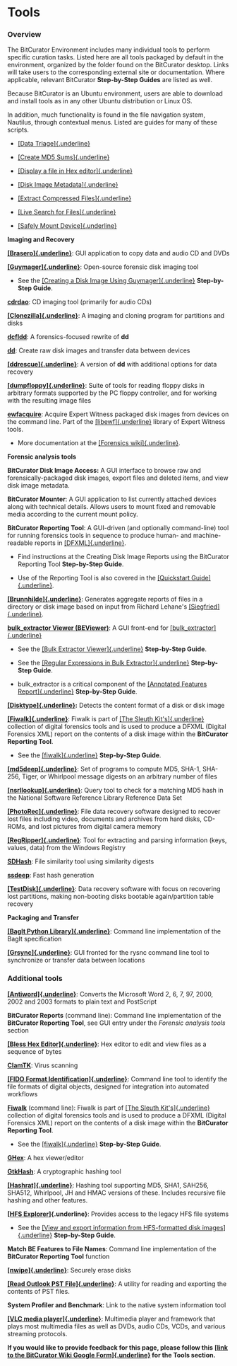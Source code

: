# **Tools**

### **Overview**

The BitCurator Environment includes many individual tools to perform
specific curation tasks. Listed here are all tools packaged by default
in the environment, organized by the folder found on the BitCurator
desktop. Links will take users to the corresponding external site or
documentation. Where applicable, relevant BitCurator **Step-by-Step
Guides** are listed as well.

Because BitCurator is an Ubuntu environment, users are able to download
and install tools as in any other Ubuntu distribution or Linux OS.

In addition, much functionality is found in the file navigation system,
Nautilus, through contextual menus. Listed are guides for many of these
scripts.

-   [[Data
    Triage]{.underline}](https://confluence.educopia.org/pages/viewpage.action?pageId=15630990&src=contextnavpagetreemode)

-   [[Create MD5
    Sums]{.underline}](https://confluence.educopia.org/pages/viewpage.action?pageId=15630994&src=contextnavpagetreemode)

-   [[Display a file in Hex
    editor]{.underline}](https://confluence.educopia.org/pages/viewpage.action?pageId=15630997&src=contextnavpagetreemode)

-   [[Disk Image
    Metadata]{.underline}](https://confluence.educopia.org/pages/viewpage.action?pageId=15631001&src=contextnavpagetreemode)

-   [[Extract Compressed
    Files]{.underline}](https://confluence.educopia.org/pages/viewpage.action?pageId=15631005&src=contextnavpagetreemode)

-   [[Live Search for
    Files]{.underline}](https://confluence.educopia.org/pages/viewpage.action?pageId=15631010&src=contextnavpagetreemode)

-   [[Safely Mount
    Device]{.underline}](https://confluence.educopia.org/display/BC/Safely+Mount+Devices)

**Imaging and Recovery**

[**[Brasero]{.underline}**](https://wiki.gnome.org/Apps/Brasero): GUI
application to copy data and audio CD and DVDs

[**[Guymager]{.underline}**](https://guymager.sourceforge.io/):
Open-source forensic disk imaging tool

-   See the [[Creating a Disk Image Using
    Guymager]{.underline}](https://confluence.educopia.org/display/BC/Creating+a+Disk+Image+Using+Guymager)
    **Step-by-Step Guide**.

[**cdrdao**](http://cdrdao.sourceforge.net/): CD imaging tool (primarily
for audio CDs)

[**[Clonezilla]{.underline}**](https://clonezilla.org/): A imaging and
cloning program for partitions and disks

[**dcfldd**](http://dcfldd.sourceforge.net/): A forensics-focused
rewrite of **dd**

[**dd**](https://www.gnu.org/software/coreutils/manual/html_node/dd-invocation.html):
Create raw disk images and transfer data between devices

[**[ddrescue]{.underline}**](https://www.gnu.org/software/ddrescue/): A
version of **dd** with additional options for data recovery

[**[dumpfloppy]{.underline}**](https://offog.org/code/dumpfloppy/):
Suite of tools for reading floppy disks in arbitrary formats supported
by the PC floppy controller, and for working with the resulting image
files

[**ewfacquire**](https://linux.die.net/man/1/ewfacquire): Acquire Expert
Witness packaged disk images from devices on the command line. Part of
the [[libewf]{.underline}](https://github.com/libyal/libewf) library of
Expert Witness tools.

-   More documentation at the [[Forensics
    wiki]{.underline}](https://forensicswiki.xyz/wiki/index.php?title=Libewf).

**Forensic analysis tools**

**BitCurator Disk Image Access:** A GUI interface to browse raw and
forensically-packaged disk images, export files and deleted items, and
view disk image metadata.

**BitCurator Mounter**: A GUI application to list currently attached
devices along with technical details. Allows users to mount fixed and
removable media according to the current mount policy.

**BitCurator Reporting Tool**: A GUI-driven (and optionally
command-line) tool for running forensics tools in sequence to produce
human- and machine-readable reports in
[[DFXML]{.underline}](https://www.github.com/simsong/dfxml).

-   Find instructions at the Creating Disk Image Reports using the
    BitCurator Reporting Tool **Step-by-Step Guide**.

-   Use of the Reporting Tool is also covered in the [[Quickstart
    Guide]{.underline}](https://github.com/BitCurator/bitcurator-distro/wiki/Releases#quickstart-guide).

[**[Brunnhilde]{.underline}**](https://github.com/tw4l/brunnhilde):
Generates aggregate reports of files in a directory or disk image based
on input from Richard Lehane\'s
[[Siegfried]{.underline}](http://www.itforarchivists.com/siegfried).

[**bulk_extractor Viewer
(BEViewer)**](https://github.com/simsong/bulk_extractor/wiki/BEViewer):
A GUI front-end for
[[bulk_extractor]{.underline}](https://github.com/simsong/bulk_extractor)

-   See the [[Bulk Extractor
    Viewer]{.underline}](https://confluence.educopia.org/display/~aberish/Bulk+Extractor+Viewer)
    **Step-by-Step Guide**.

-   See the [[Regular Expressions in Bulk
    Extractor]{.underline}](https://confluence.educopia.org/display/~aberish/Regular+Expressions+in+Bulk+Extractor)
    **Step-by-Step Guide**.

-   bulk_extractor is a critical component of the [[Annotated Features
    Report]{.underline}](https://confluence.educopia.org/display/~aberish/Annotated+Features+Report)
    **Step-by-Step Guide**.

**[[Disktype]{.underline}](http://disktype.sourceforge.net/):** Detects
the content format of a disk or disk image

[**[Fiwalk]{.underline}**](https://forensicswiki.xyz/wiki/index.php?title=Fiwalk):
Fiwalk is part of [[The Sleuth
Kit\'s]{.underline}](https://www.sleuthkit.org/sleuthkit/) collection of
digital forensics tools and is used to produce a DFXML (Digital
Forensics XML) report on the contents of a disk image within the
**BitCurator Reporting Tool**.

-   See the
    [[fiwalk]{.underline}](https://confluence.educopia.org/display/~aberish/Fiwalk)
    **Step-by-Step Guide**.

[**[md5deep]{.underline}**](http://md5deep.sourceforge.net/): Set of
programs to compute MD5, SHA-1, SHA-256, Tiger, or Whirlpool message
digests on an arbitrary number of files

[**[nsrllookup]{.underline}**](http://rjhansen.github.io/nsrllookup/):
Query tool to check for a matching MD5 hash in the National Software
Reference Library Reference Data Set

[**[PhotoRec]{.underline}**](https://www.cgsecurity.org/wiki/PhotoRec):
File data recovery software designed to recover lost files including
video, documents and archives from hard disks, CD-ROMs, and lost
pictures from digital camera memory

[**[RegRipper]{.underline}**](https://github.com/keydet89/RegRipper2.8):
Tool for extracting and parsing information (keys, values, data) from
the Windows Registry

[**SDHash**](http://roussev.net/sdhash/sdhash.html): File similarity
tool using similarity digests

[**ssdeep**](https://ssdeep-project.github.io/ssdeep/index.html): Fast
hash generation

[**[TestDisk]{.underline}**](https://www.cgsecurity.org/wiki/TestDisk):
Data recovery software with focus on recovering lost partitions, making
non-booting disks bootable again/partition table recovery

**Packaging and Transfer**

[**[BagIt Python
Library]{.underline}**](https://github.com/LibraryOfCongress/bagit-python):
Command line implementation of the BagIt specification

[**[Grsync]{.underline}**](https://sourceforge.net/projects/grsync/):
GUI fronted for the rysnc command line tool to synchronize or transfer
data between locations

### **Additional tools**

[**[Antiword]{.underline}**](http://www.winfield.demon.nl/): Converts
the Microsoft Word 2, 6, 7, 97, 2000, 2002 and 2003 formats to plain
text and PostScript

**BitCurator Reports** (command line): Command line implementation of
the **BitCurator Reporting Tool**, see GUI entry under the *Forensic
analysis tools* section

[**[Bless Hex
Editor]{.underline}**](https://github.com/bwrsandman/Bless): Hex editor
to edit and view files as a sequence of bytes

[**ClamTK**](https://dave-theunsub.github.io/clamtk/): Virus scanning

[**[FIDO Format
Identification]{.underline}**](https://openpreservation.org/technology/products/fido/):
Command line tool to identify the file formats of digital objects,
designed for integration into automated workflows

[**Fiwalk**](https://forensicswiki.xyz/wiki/index.php?title=Fiwalk)
(command line): Fiwalk is part of [[The Sleuth
Kit\'s]{.underline}](https://www.sleuthkit.org/sleuthkit/) collection of
digital forensics tools and is used to produce a DFXML (Digital
Forensics XML) report on the contents of a disk image within the
**BitCurator Reporting Tool**.

-   See the
    [[fiwalk]{.underline}](https://confluence.educopia.org/display/~aberish/Fiwalk)
    **Step-by-Step Guide**.

[**GHex**](https://developer.gnome.org/ghex/): A hex viewer/editor

[**GtkHash**](http://gtkhash.sourceforge.net/): A cryptographic hashing
tool

[**[Hashrat]{.underline}**](https://github.com/ColumPaget/Hashrat):
Hashing tool supporting MD5, SHA1, SAH256, SHA512, Whirlpool, JH and
HMAC versions of these. Includes recursive file hashing and other
features.

**[[H](https://www.mars.org/home/rob/proj/hfs/)[FS
Explorer](http://www.catacombae.org/hfsexplorer/)]{.underline}**:
Provides access to the legacy HFS file systems

-   See the [[View and export information from HFS-formatted disk
    images]{.underline}](https://confluence.educopia.org/display/BC/View+and+export+information+from+HFS-formatted+disk+images)
    **Step-by-Step Guide**.

**Match BE Features to File Names**: Command line implementation of the
**BitCurator Reporting Tool** function

[**[nwipe]{.underline}**](https://github.com/martijnvanbrummelen/nwipe):
Securely erase disks

[**[Read Outlook PST
File]{.underline}**](https://www.five-ten-sg.com/libpst/): A utility for
reading and exporting the contents of PST files.

**System Profiler and Benchmark**: Link to the native system information
tool

[**[VLC media
player]{.underline}**](https://www.videolan.org/vlc/index.html):
Multimedia player and framework that plays most multimedia files as well
as DVDs, audio CDs, VCDs, and various streaming protocols.

**If you would like to provide feedback for this page, please follow
this** **[[link to the BitCurator Wiki Google
Form]{.underline}](https://docs.google.com/forms/d/e/1FAIpQLScp7yt_CTLijHqSOzCtOy3gFJs0ZqJHBgBVO6SXadB-vsTA0A/viewform?usp=sf_link)
for the Tools section.**
